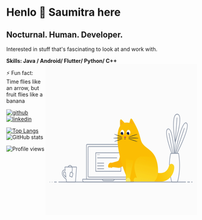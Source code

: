 # Henlo 👋 Saumitra here
## Nocturnal. Human. Developer.
Interested in stuff that's fascinating to look at and work with.

**Skills: Java / Android/ Flutter/ Python/ C++**     <img src="https://github.com/saumitrasapre/saumitrasapre/blob/main/code_cat.gif" align="right" height = 400 width = 400/>

⚡ Fun fact: Time flies like an arrow, but fruit flies like a banana 


[<img src='https://cdn.jsdelivr.net/npm/simple-icons@3.0.1/icons/github.svg' alt='github' height='40'>](https://github.com/saumitrasapre)  [<img src='https://cdn.jsdelivr.net/npm/simple-icons@3.0.1/icons/linkedin.svg' alt='linkedin' height='40'>](https://www.linkedin.com/in/saumitra-sapre-4209b6190/)
  
[![Top Langs](https://github-readme-stats.vercel.app/api/top-langs/?username=saumitrasapre&exclude_repo=Augmented-Reality,anuraghazra.github.io)](https://github.com/anuraghazra/github-readme-stats)     ![GitHub stats](https://github-readme-stats.vercel.app/api?username=saumitrasapre&&show_icons=true5)  

![Profile views](https://gpvc.arturio.dev/saumitrasapre)  
